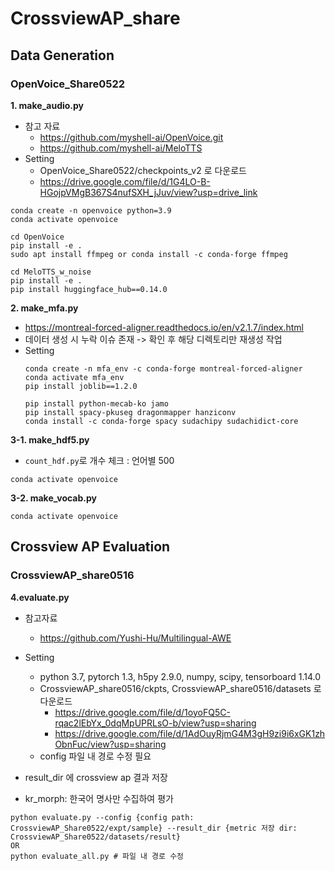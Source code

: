 # CrossviewAP_share

## Data Generation
### OpenVoice_Share0522
**1. make_audio.py**
- 참고 자료
  - https://github.com/myshell-ai/OpenVoice.git
  - https://github.com/myshell-ai/MeloTTS
- Setting
  -   OpenVoice_Share0522/checkpoints_v2 로 다운로드
    -   https://drive.google.com/file/d/1G4LO-B-HGojpVMgB367S4nufSXH_jJuv/view?usp=drive_link
```
conda create -n openvoice python=3.9
conda activate openvoice

cd OpenVoice
pip install -e .
sudo apt install ffmpeg or conda install -c conda-forge ffmpeg

cd MeloTTS_w_noise
pip install -e .
pip install huggingface_hub==0.14.0 
```

**2. make_mfa.py**
- https://montreal-forced-aligner.readthedocs.io/en/v2.1.7/index.html
- 데이터 생성 시 누락 이슈 존재 -> 확인 후 해당 디렉토리만 재생성 작업
- Setting
  ```
  conda create -n mfa_env -c conda-forge montreal-forced-aligner
  conda activate mfa_env
  pip install joblib==1.2.0
  
  pip install python-mecab-ko jamo
  pip install spacy-pkuseg dragonmapper hanziconv
  conda install -c conda-forge spacy sudachipy sudachidict-core
  ```
**3-1. make_hdf5.py**
- `count_hdf.py`로 개수 체크 : 언어별 500
```
conda activate openvoice
```

**3-2. make_vocab.py**
```
conda activate openvoice
```
## Crossview AP Evaluation
### CrossviewAP_share0516
**4.evaluate.py**
- 참고자료
  - https://github.com/Yushi-Hu/Multilingual-AWE
- Setting
  - python 3.7, pytorch 1.3, h5py 2.9.0, numpy, scipy, tensorboard 1.14.0
  - CrossviewAP_share0516/ckpts, CrossviewAP_share0516/datasets 로 다운로드
    - https://drive.google.com/file/d/1oyoFQ5C-rqac2lEbYx_0dqMpUPRLsO-b/view?usp=sharing
    - https://drive.google.com/file/d/1AdOuyRjmG4M3gH9zi9i6xGK1zhObnFuc/view?usp=sharing
  - config 파일 내 경로 수정 필요
  
- result_dir 에 crossview ap 결과 저장
- kr_morph: 한국어 명사만 수집하여 평가
```
python evaluate.py --config {config path: CrossviewAP_Share0522/expt/sample} --result_dir {metric 저장 dir: CrossviewAP_Share0522/datasets/result}
OR
python evaluate_all.py # 파일 내 경로 수정
```
